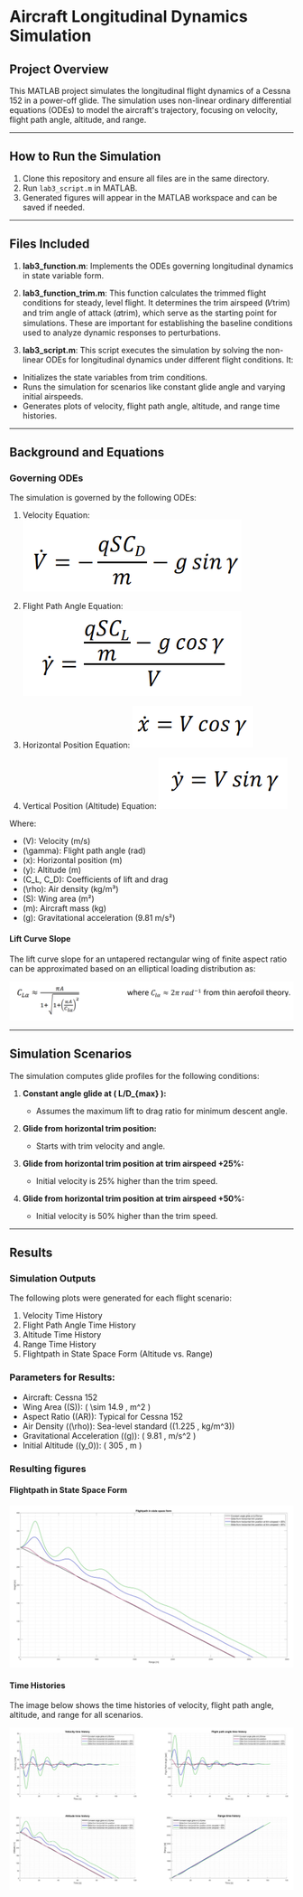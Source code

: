 # Aircraft Longitudinal Dynamics Simulation

## Project Overview

This MATLAB project simulates the longitudinal flight dynamics of a Cessna 152 in a power-off glide. The simulation uses non-linear ordinary differential equations (ODEs) to model the aircraft's trajectory, focusing on velocity, flight path angle, altitude, and range.

---
## How to Run the Simulation

1. Clone this repository and ensure all files are in the same directory.
2. Run `lab3_script.m` in MATLAB.
3. Generated figures will appear in the MATLAB workspace and can be saved if needed.
 
---

## Files Included

1. **lab3_function.m**: Implements the ODEs governing longitudinal dynamics in state variable form.
2. **lab3_function_trim.m**: This function calculates the trimmed flight conditions for steady, level flight. It determines the trim airspeed (𝑉trim) and trim angle of attack (𝛼trim), which serve as the starting point for simulations. These are important for establishing the baseline conditions used to analyze dynamic responses to perturbations.

3. **lab3_script.m**: This script executes the simulation by solving the non-linear ODEs for longitudinal dynamics under different flight conditions. It:

- Initializes the state variables from trim conditions.
- Runs the simulation for scenarios like constant glide angle and varying initial airspeeds.
- Generates plots of velocity, flight path angle, altitude, and range time histories.

---

## Background and Equations

### Governing ODEs

The simulation is governed by the following ODEs:

1. Velocity Equation:
   ![Velocity Equation](Images/Equation1.png)

2. Flight Path Angle Equation:
   ![Flight Path Angle Equation](Images/Equation2.png)

3. Horizontal Position Equation:
   ![Horizontal Position Equation](Images/Equation3.png)

4. Vertical Position (Altitude) Equation:
   ![Vertical Position Equation](Images/Equation4.png)

Where:
- \(V\): Velocity (m/s)
- \(\gamma\): Flight path angle (rad)
- \(x\): Horizontal position (m)
- \(y\): Altitude (m)
- \(C_L, C_D\): Coefficients of lift and drag
- \(\rho\): Air density (kg/m³)
- \(S\): Wing area (m²)
- \(m\): Aircraft mass (kg)
- \(g\): Gravitational acceleration (9.81 m/s²)

#### Lift Curve Slope

The lift curve slope for an untapered rectangular wing of finite aspect ratio can be approximated based on an elliptical loading distribution as:

![Lift Curve Slope](Images/Equation5.png)

---

## Simulation Scenarios

The simulation computes glide profiles for the following conditions:

1. **Constant angle glide at \( L/D_{max} \):**
   - Assumes the maximum lift to drag ratio for minimum descent angle.

2. **Glide from horizontal trim position:**
   - Starts with trim velocity and angle.

3. **Glide from horizontal trim position at trim airspeed +25%:**
   - Initial velocity is 25% higher than the trim speed.

4. **Glide from horizontal trim position at trim airspeed +50%:**
   - Initial velocity is 50% higher than the trim speed.
---

## Results

### Simulation Outputs
The following plots were generated for each flight scenario:
1. Velocity Time History
2. Flight Path Angle Time History
3. Altitude Time History
4. Range Time History
5. Flightpath in State Space Form (Altitude vs. Range)

### Parameters for Results:
- Aircraft: Cessna 152
- Wing Area (\(S\)): \( \sim 14.9 \, m^2 \)
- Aspect Ratio (\(AR\)): Typical for Cessna 152
- Air Density (\(\rho\)): Sea-level standard (\(1.225 \, kg/m^3\))
- Gravitational Acceleration (\(g\)): \( 9.81 \, m/s^2 \)
- Initial Altitude (\(y_0\)): \( 305 \, m \)

### Resulting figures

#### Flightpath in State Space Form
![Flightpath in State Space Form](Images/Results1.png)

#### Time Histories
The image below shows the time histories of velocity, flight path angle, altitude, and range for all scenarios.

![Time Histories](Images/Results2.png)
